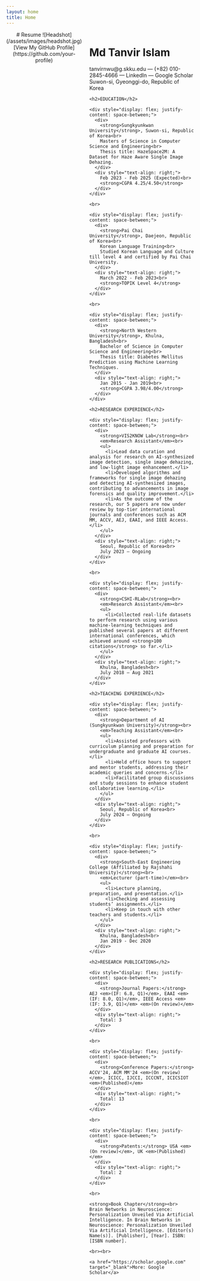 ```yaml
---
layout: home
title: Home
---
```


<style>
  .container {
    display: flex;
    justify-content: space-between;
  }
  .left-column {
    flex: 1;
    margin-right: 20px;
  }
  .right-column {
    flex: 2;
  }
</style>

<div class="container">
  <div class="left-column" style="text-align: center;">
    # Resume
    ![Headshot](/assets/images/headshot.jpg)
    <br>
    [View My GitHub Profile](https://github.com/your-profile)
  </div>
  <div class="right-column">
    <h1>Md Tanvir Islam</h1>
    <p>tanvirnwu@g.skku.edu — (+82) 010-2845-4666 — LinkedIn — Google Scholar<br>
    Suwon-si, Gyeonggi-do, Republic of Korea</p>

    <h2>EDUCATION</h2>

    <div style="display: flex; justify-content: space-between;">
      <div>
        <strong>Sungkyunkwan University</strong>, Suwon-si, Republic of Korea<br>
        Masters of Science in Computer Science and Engineering<br>
        Thesis title: HazeSpace2M: A Dataset for Haze Aware Single Image Dehazing.
      </div>
      <div style="text-align: right;">
        Feb 2023 - Feb 2025 (Expected)<br>
        <strong>CGPA 4.25/4.50</strong>
      </div>
    </div>

    <br>

    <div style="display: flex; justify-content: space-between;">
      <div>
        <strong>Pai Chai University</strong>, Daejeon, Republic of Korea<br>
        Korean Language Training<br>
        Studied Korean Language and Culture till level 4 and certified by Pai Chai University.
      </div>
      <div style="text-align: right;">
        March 2022 - Feb 2023<br>
        <strong>TOPIK Level 4</strong>
      </div>
    </div>

    <br>

    <div style="display: flex; justify-content: space-between;">
      <div>
        <strong>North Western University</strong>, Khulna, Bangladesh<br>
        Bachelor of Science in Computer Science and Engineering<br>
        Thesis title: Diabetes Mellitus Prediction using Machine Learning Techniques.
      </div>
      <div style="text-align: right;">
        Jan 2015 - Jan 2019<br>
        <strong>CGPA 3.98/4.00</strong>
      </div>
    </div>

    <h2>RESEARCH EXPERIENCE</h2>

    <div style="display: flex; justify-content: space-between;">
      <div>
        <strong>VIS2KNOW Lab</strong><br>
        <em>Research Assistant</em><br>
        <ul>
          <li>Lead data curation and analysis for research on AI-synthesized image detection, single image dehazing, and low-light image enhancement.</li>
          <li>Developed algorithms and frameworks for single image dehazing and detecting AI-synthesized images, contributing to advancements in image forensics and quality improvement.</li>
          <li>As the outcome of the research, our 5 papers are now under review by top-tier international journals and conferences such as ACM MM, ACCV, AEJ, EAAI, and IEEE Access.</li>
        </ul>
      </div>
      <div style="text-align: right;">
        Seoul, Republic of Korea<br>
        July 2023 – Ongoing
      </div>
    </div>

    <br>

    <div style="display: flex; justify-content: space-between;">
      <div>
        <strong>CSHI-RLab</strong><br>
        <em>Research Assistant</em><br>
        <ul>
          <li>Collected real-life datasets to perform research using various machine-learning techniques and published several papers at different international conferences, which achieved around <strong>100 citations</strong> so far.</li>
        </ul>
      </div>
      <div style="text-align: right;">
        Khulna, Bangladesh<br>
        July 2018 – Aug 2021
      </div>
    </div>

    <h2>TEACHING EXPERIENCE</h2>

    <div style="display: flex; justify-content: space-between;">
      <div>
        <strong>Department of AI (Sungkyunkwan University)</strong><br>
        <em>Teaching Assistant</em><br>
        <ul>
          <li>Assisted professors with curriculum planning and preparation for undergraduate and graduate AI courses.</li>
          <li>Held office hours to support and mentor students, addressing their academic queries and concerns.</li>
          <li>Facilitated group discussions and study sessions to enhance student collaborative learning.</li>
        </ul>
      </div>
      <div style="text-align: right;">
        Seoul, Republic of Korea<br>
        July 2024 – Ongoing
      </div>
    </div>

    <br>

    <div style="display: flex; justify-content: space-between;">
      <div>
        <strong>South-East Engineering College (Affiliated by Rajshahi University)</strong><br>
        <em>Lecturer (part-time)</em><br>
        <ul>
          <li>Lecture planning, preparation, and presentation.</li>
          <li>Checking and assessing students’ assignments.</li>
          <li>Keep in touch with other teachers and students.</li>
        </ul>
      </div>
      <div style="text-align: right;">
        Khulna, Bangladesh<br>
        Jan 2019 - Dec 2020
      </div>
    </div>

    <h2>RESEARCH PUBLICATIONS</h2>

    <div style="display: flex; justify-content: space-between;">
      <div>
        <strong>Journal Papers:</strong> AEJ <em>(IF: 6.8, Q1)</em>, EAAI <em>(IF: 8.0, Q1)</em>, IEEE Access <em>(IF: 3.9, Q1)</em> <em>(On review)</em> 
      </div>
      <div style="text-align: right;">
        Total: 3
      </div>
    </div>

    <br>

    <div style="display: flex; justify-content: space-between;">
      <div>
        <strong>Conference Papers:</strong> ACCV'24, ACM MM'24 <em>(On review)</em>, ICICC, IJCCI, ICCCNT, ICICSIOT <em>(Published)</em> 
      </div>
      <div style="text-align: right;">
        Total: 13
      </div>
    </div>

    <br>

    <div style="display: flex; justify-content: space-between;">
      <div>
        <strong>Patents:</strong> USA <em>(On review)</em>, UK <em>(Published)</em> 
      </div>
      <div style="text-align: right;">
        Total: 2
      </div>
    </div>

    <br>

    <strong>Book Chapter</strong><br>
    Brain Networks in Neuroscience: Personalization Unveiled Via Artificial Intelligence. In Brain Networks in Neuroscience: Personalization Unveiled Via Artificial Intelligence. [Editor(s) Name(s)]. [Publisher], [Year]. ISBN: [ISBN number].

    <br><br>

    <a href="https://scholar.google.com" target="_blank">More: Google Scholar</a>
  </div>
</div>
